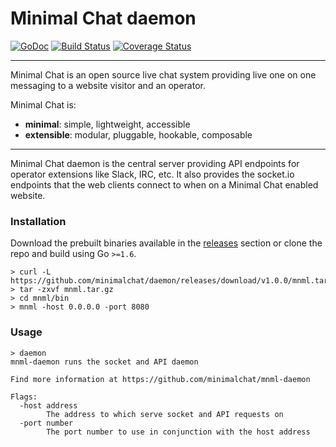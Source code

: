 # Minimal Chat daemon

[![GoDoc](https://godoc.org/github.com/minimalchat/daemon?status.svg)](https://godoc.org/github.com/minimalchat/daemon)
[![Build Status](https://travis-ci.org/minimalchat/daemon.svg?branch=master)](https://travis-ci.org/minimalchat/daemon)
[![Coverage Status](https://coveralls.io/repos/github/minimalchat/daemon/badge.svg?branch=master)](https://coveralls.io/github/minimalchat/daemon?branch=master)

---

Minimal Chat is an open source live chat system providing live one on one messaging to a website visitor and an operator.

Minimal Chat is:
-   **minimal**: simple, lightweight, accessible
-   **extensible**: modular, pluggable, hookable, composable 

---

Minimal Chat daemon is the central server providing API endpoints for operator extensions like Slack, IRC, etc. It also provides the socket.io endpoints that the web clients connect to when on a Minimal Chat enabled website.

### Installation

Download the prebuilt binaries available in the [releases]() section or clone the repo and build using Go `>=1.6`.

```
> curl -L https://github.com/minimalchat/daemon/releases/download/v1.0.0/mnml.tar.gz
> tar -zxvf mnml.tar.gz
> cd mnml/bin
> mnml -host 0.0.0.0 -port 8080
```
### Usage
```
> daemon
mnml-daemon runs the socket and API daemon

Find more information at https://github.com/minimalchat/mnml-daemon

Flags:
  -host address
        The address to which serve socket and API requests on
  -port number
        The port number to use in conjunction with the host address
```
